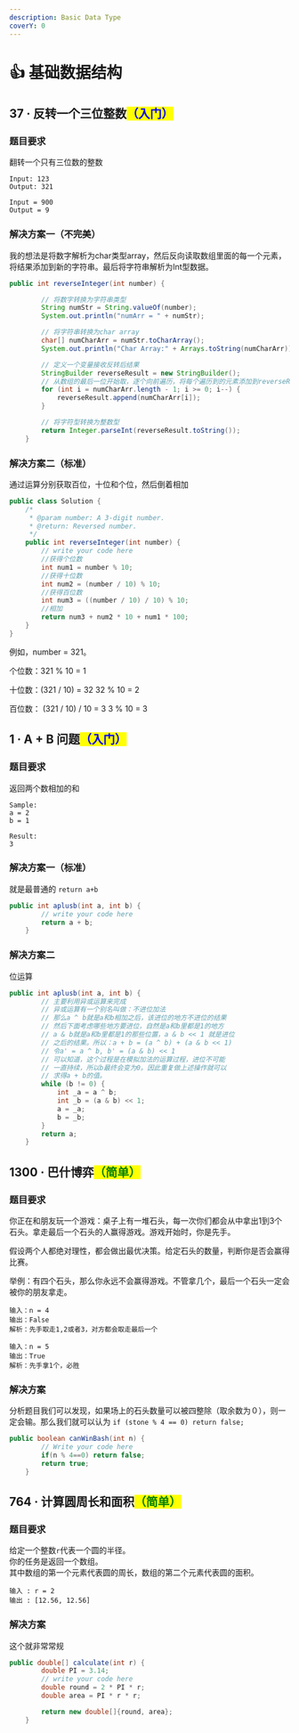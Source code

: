 ```yaml
---
description: Basic Data Type
coverY: 0
---
```


# 👍 基础数据结构

## 37 · 反转一个三位整数<mark style="color:blue;">（入门）</mark>

### 题目要求

翻转一个只有三位数的整数

```
Input: 123
Output: 321
```

```
Input = 900
Output = 9
```

### 解决方案一（不完美）

我的想法是将数字解析为char类型array，然后反向读取数组里面的每一个元素，将结果添加到新的字符串。最后将字符串解析为Int型数据。

```java
public int reverseInteger(int number) {

        // 将数字转换为字符串类型
        String numStr = String.valueOf(number);
        System.out.println("numArr = " + numStr);

        // 将字符串转换为char array
        char[] numCharArr = numStr.toCharArray();
        System.out.println("Char Array:" + Arrays.toString(numCharArr));

        // 定义一个变量接收反转后结果
        StringBuilder reverseResult = new StringBuilder();
        // 从数组的最后一位开始取，逐个向前遍历，将每个遍历到的元素添加到reverseResult
        for (int i = numCharArr.length - 1; i >= 0; i--) {
            reverseResult.append(numCharArr[i]);
        }

        // 将字符型转换为整数型
        return Integer.parseInt(reverseResult.toString());
    }
```

### 解决方案二（标准）

通过运算分别获取百位，十位和个位，然后倒着相加

```java
public class Solution {
    /*
     * @param number: A 3-digit number.
     * @return: Reversed number.
     */
    public int reverseInteger(int number) {
        // write your code here
        //获得个位数
        int num1 = number % 10;
        //获得十位数
        int num2 = (number / 10) % 10;
        //获得百位数
        int num3 = ((number / 10) / 10) % 10;
        //相加
        return num3 + num2 * 10 + num1 * 100;
    }
}
```

例如，number = 321。

个位数：321 % 10 = 1

十位数：(321 / 10) = 32     32 % 10 = 2

百位数： (321 / 10) / 10 = 3     3 % 10 = 3

## 1 · A + B 问题<mark style="color:blue;">（入门）</mark>

### 题目要求

返回两个数相加的和

```
Sample:
a = 2
b = 1

Result:
3
```

### 解决方案一（标准）

就是最普通的 `return a+b`

```java
public int aplusb(int a, int b) {
        // write your code here
        return a + b;
    }
```

### 解决方案二

位运算

```java
public int aplusb(int a, int b) {
        // 主要利用异或运算来完成 
        // 异或运算有一个别名叫做：不进位加法
        // 那么a ^ b就是a和b相加之后，该进位的地方不进位的结果
        // 然后下面考虑哪些地方要进位，自然是a和b里都是1的地方
        // a & b就是a和b里都是1的那些位置，a & b << 1 就是进位
        // 之后的结果。所以：a + b = (a ^ b) + (a & b << 1)
        // 令a' = a ^ b, b' = (a & b) << 1
        // 可以知道，这个过程是在模拟加法的运算过程，进位不可能
        // 一直持续，所以b最终会变为0。因此重复做上述操作就可以
        // 求得a + b的值。
        while (b != 0) {
            int _a = a ^ b;
            int _b = (a & b) << 1;
            a = _a;
            b = _b;
        }
        return a;
    }
```

## 1300 · 巴什博弈<mark style="color:green;">（简单）</mark>

### 题目要求

你正在和朋友玩一个游戏：桌子上有一堆石头，每一次你们都会从中拿出1到3个石头。拿走最后一个石头的人赢得游戏。游戏开始时，你是先手。

假设两个人都绝对理性，都会做出最优决策。给定石头的数量，判断你是否会赢得比赛。

举例：有四个石头，那么你永远不会赢得游戏。不管拿几个，最后一个石头一定会被你的朋友拿走。

```
输入：n = 4 
输出：False
解析：先手取走1,2或者3，对方都会取走最后一个

输入：n = 5 
输出：True
解析：先手拿1个，必胜
```

### 解决方案

分析题目我们可以发现，如果场上的石头数量可以被四整除（取余数为０），则一定会输。那么我们就可以认为 `if (stone % 4 == 0) return false;`

```java
public boolean canWinBash(int n) {
        // Write your code here
        if(n % 4==0) return false;
        return true;
    }
```

## 764 · 计算圆周长和面积<mark style="color:green;">（简单）</mark>

### 题目要求

给定一个整数`r`代表一个圆的半径。\
你的任务是返回一个数组。\
其中数组的第一个元素代表圆的周长，数组的第二个元素代表圆的面积。

```
输入 : r = 2
输出 : [12.56, 12.56]
```

### 解决方案

这个就非常常规

```java
public double[] calculate(int r) {
        double PI = 3.14;
        // write your code here
        double round = 2 * PI * r;
        double area = PI * r * r;

        return new double[]{round, area};
    }
```
